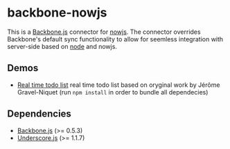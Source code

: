 backbone-nowjs
================

This is a [Backbone.js](http://documentcloud.github.com/backbone/) connector for [nowjs](http://nowjs.com/). 
The connector overrides Backbone's default sync functionality to allow for seemless integration with server-side based 
on [node](http://nodejs.org/) and nowjs.


Demos
-----
* [Real time todo list](https://github.com/mkuklis/backbone-nowjs/tree/master/demo/todos) real time todo list based on oryginal work by Jérôme Gravel-Niquet (run `npm install` in order to bundle all dependecies)


Dependencies
------------

* [Backbone.js](https://github.com/documentcloud/backbone) (>= 0.5.3)
* [Underscore.js](https://github.com/documentcloud/underscore) (>= 1.1.7)

